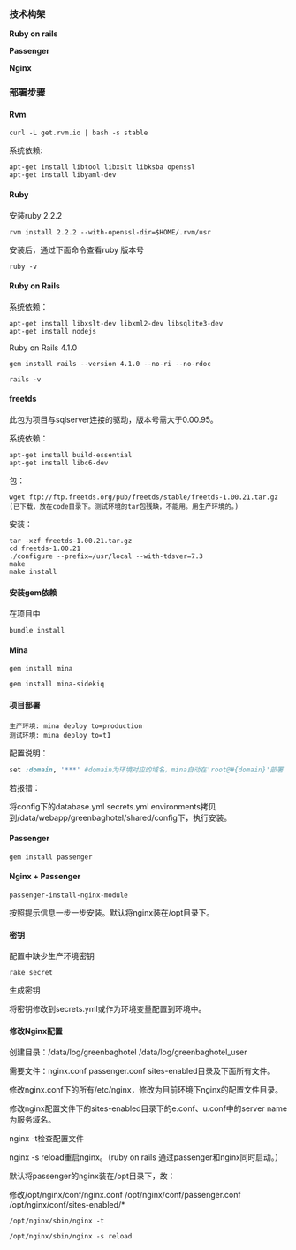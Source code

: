 ### 技术构架

**Ruby on rails**

**Passenger**

**Nginx**

### 部署步骤

#### Rvm 

```shell
curl -L get.rvm.io | bash -s stable
```

系统依赖:

```shell
apt-get install libtool libxslt libksba openssl
apt-get install libyaml-dev
```

#### Ruby

安装ruby 2.2.2

```shell
rvm install 2.2.2 --with-openssl-dir=$HOME/.rvm/usr
```

安装后，通过下面命令查看ruby 版本号

```shell
ruby -v 
```

#### Ruby on Rails

系统依赖：

```shell
apt-get install libxslt-dev libxml2-dev libsqlite3-dev
apt-get install nodejs
```

Ruby on Rails 4.1.0

```shell
gem install rails --version 4.1.0 --no-ri --no-rdoc
```

```shell
rails -v
```

#### freetds

此包为项目与sqlserver连接的驱动，版本号需大于0.00.95。

系统依赖：

```
apt-get install build-essential 
apt-get install libc6-dev
```

包：

```shell
wget ftp://ftp.freetds.org/pub/freetds/stable/freetds-1.00.21.tar.gz
(已下载，放在code目录下。测试环境的tar包残缺，不能用。用生产环境的。)
```

安装：

```shell
tar -xzf freetds-1.00.21.tar.gz
cd freetds-1.00.21
./configure --prefix=/usr/local --with-tdsver=7.3
make 
make install
```

#### 安装gem依赖

在项目中

```shell
bundle install
```

#### Mina

```
gem install mina

gem install mina-sidekiq
```

#### 项目部署

```
生产环境: mina deploy to=production
测试环境: mina deploy to=t1
```

配置说明：

```ruby
set :domain, '***' #domain为环境对应的域名，mina自动在'root@#{domain}'部署
```

若报错：

将config下的database.yml secrets.yml environments拷贝到/data/webapp/greenbaghotel/shared/config下，执行安装。

#### Passenger

```
gem install passenger
```

#### Nginx + Passenger

```shell
passenger-install-nginx-module
```

按照提示信息一步一步安装。默认将nginx装在/opt目录下。

#### 密钥

配置中缺少生产环境密钥

```shell
rake secret
```

生成密钥

将密钥修改到secrets.yml或作为环境变量配置到环境中。

#### 修改Nginx配置

创建目录：/data/log/greenbaghotel /data/log/greenbaghotel_user

需要文件：nginx.conf passenger.conf sites-enabled目录及下面所有文件。

修改nginx.conf下的所有/etc/nginx，修改为目前环境下nginx的配置文件目录。

修改nginx配置文件下的sites-enabled目录下的e.conf、u.conf中的server name为服务域名。

nginx -t检查配置文件

nginx -s reload重启nginx。（ruby on rails 通过passenger和nginx同时启动。）

默认将passenger的nginx装在/opt目录下，故：

修改/opt/nginx/conf/nginx.conf /opt/nginx/conf/passenger.conf /opt/nginx/conf/sites-enabled/*

```shell
/opt/nginx/sbin/nginx -t

/opt/nginx/sbin/nginx -s reload
```


